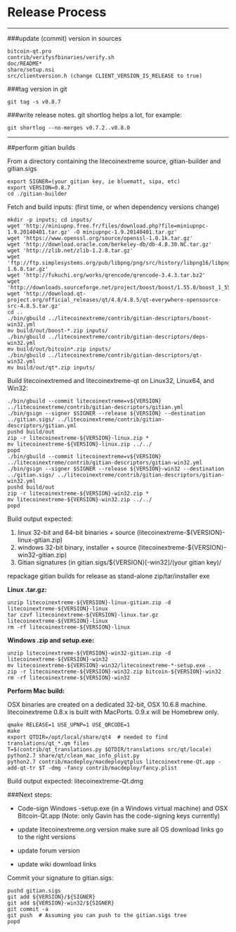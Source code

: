 Release Process
====================

* * *

###update (commit) version in sources


	bitcoin-qt.pro
	contrib/verifysfbinaries/verify.sh
	doc/README*
	share/setup.nsi
	src/clientversion.h (change CLIENT_VERSION_IS_RELEASE to true)

###tag version in git

	git tag -s v0.8.7

###write release notes. git shortlog helps a lot, for example:

	git shortlog --no-merges v0.7.2..v0.8.0

* * *

##perform gitian builds

 From a directory containing the litecoinextreme source, gitian-builder and gitian.sigs
  
	export SIGNER=(your gitian key, ie bluematt, sipa, etc)
	export VERSION=0.8.7
	cd ./gitian-builder

 Fetch and build inputs: (first time, or when dependency versions change)

	mkdir -p inputs; cd inputs/
	wget 'http://miniupnp.free.fr/files/download.php?file=miniupnpc-1.9.20140401.tar.gz' -O miniupnpc-1.9.20140401.tar.gz'
	wget 'https://www.openssl.org/source/openssl-1.0.1k.tar.gz'
	wget 'http://download.oracle.com/berkeley-db/db-4.8.30.NC.tar.gz'
	wget 'http://zlib.net/zlib-1.2.8.tar.gz'
	wget 'ftp://ftp.simplesystems.org/pub/libpng/png/src/history/libpng16/libpng-1.6.8.tar.gz'
	wget 'http://fukuchi.org/works/qrencode/qrencode-3.4.3.tar.bz2'
	wget 'http://downloads.sourceforge.net/project/boost/boost/1.55.0/boost_1_55_0.tar.bz2'
	wget 'http://download.qt-project.org/official_releases/qt/4.8/4.8.5/qt-everywhere-opensource-src-4.8.5.tar.gz'
	cd ..
	./bin/gbuild ../litecoinextreme/contrib/gitian-descriptors/boost-win32.yml
	mv build/out/boost-*.zip inputs/
	./bin/gbuild ../litecoinextreme/contrib/gitian-descriptors/deps-win32.yml
	mv build/out/bitcoin*.zip inputs/
	./bin/gbuild ../litecoinextreme/contrib/gitian-descriptors/qt-win32.yml
	mv build/out/qt*.zip inputs/

 Build litecoinextremed and litecoinextreme-qt on Linux32, Linux64, and Win32:
  
	./bin/gbuild --commit litecoinextreme=v${VERSION} ../litecoinextreme/contrib/gitian-descriptors/gitian.yml
	./bin/gsign --signer $SIGNER --release ${VERSION} --destination ../gitian.sigs/ ../litecoinextreme/contrib/gitian-descriptors/gitian.yml
	pushd build/out
	zip -r litecoinextreme-${VERSION}-linux.zip *
	mv litecoinextreme-${VERSION}-linux.zip ../../
	popd
	./bin/gbuild --commit litecoinextreme=v${VERSION} ../litecoinextreme/contrib/gitian-descriptors/gitian-win32.yml
	./bin/gsign --signer $SIGNER --release ${VERSION}-win32 --destination ../gitian.sigs/ ../litecoinextreme/contrib/gitian-descriptors/gitian-win32.yml
	pushd build/out
	zip -r litecoinextreme-${VERSION}-win32.zip *
	mv litecoinextreme-${VERSION}-win32.zip ../../
	popd

  Build output expected:

  1. linux 32-bit and 64-bit binaries + source (litecoinextreme-${VERSION}-linux-gitian.zip)
  2. windows 32-bit binary, installer + source (litecoinextreme-${VERSION}-win32-gitian.zip)
  3. Gitian signatures (in gitian.sigs/${VERSION}[-win32]/(your gitian key)/

repackage gitian builds for release as stand-alone zip/tar/installer exe

**Linux .tar.gz:**

	unzip litecoinextreme-${VERSION}-linux-gitian.zip -d litecoinextreme-${VERSION}-linux
	tar czvf litecoinextreme-${VERSION}-linux.tar.gz litecoinextreme-${VERSION}-linux
	rm -rf litecoinextreme-${VERSION}-linux

**Windows .zip and setup.exe:**

	unzip litecoinextreme-${VERSION}-win32-gitian.zip -d litecoinextreme-${VERSION}-win32
	mv litecoinextreme-${VERSION}-win32/litecoinextreme-*-setup.exe .
	zip -r litecoinextreme-${VERSION}-win32.zip bitcoin-${VERSION}-win32
	rm -rf litecoinextreme-${VERSION}-win32

**Perform Mac build:**

  OSX binaries are created on a dedicated 32-bit, OSX 10.6.8 machine.
  litecoinextreme 0.8.x is built with MacPorts.  0.9.x will be Homebrew only.

	qmake RELEASE=1 USE_UPNP=1 USE_QRCODE=1
	make
	export QTDIR=/opt/local/share/qt4  # needed to find translations/qt_*.qm files
	T=$(contrib/qt_translations.py $QTDIR/translations src/qt/locale)
	python2.7 share/qt/clean_mac_info_plist.py
	python2.7 contrib/macdeploy/macdeployqtplus litecoinextreme-Qt.app -add-qt-tr $T -dmg -fancy contrib/macdeploy/fancy.plist

 Build output expected: litecoinextreme-Qt.dmg

###Next steps:

* Code-sign Windows -setup.exe (in a Windows virtual machine) and
  OSX Bitcoin-Qt.app (Note: only Gavin has the code-signing keys currently)

* update litecoinextreme.org version
  make sure all OS download links go to the right versions

* update forum version

* update wiki download links

Commit your signature to gitian.sigs:

	pushd gitian.sigs
	git add ${VERSION}/${SIGNER}
	git add ${VERSION}-win32/${SIGNER}
	git commit -a
	git push  # Assuming you can push to the gitian.sigs tree
	popd

